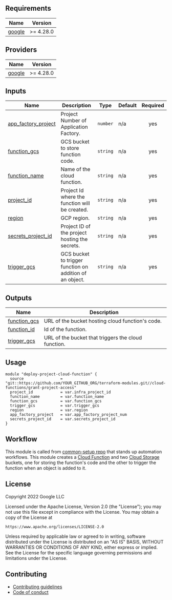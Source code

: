 ## Requirements

| Name | Version |
|------|---------|
| <a name="requirement_google"></a> [google](#requirement\_google) | >= 4.28.0 |


## Providers

| Name | Version |
|------|---------|
| <a name="provider_google"></a> [google](#provider\_google) | >= 4.28.0 |

## Inputs

| Name | Description | Type | Default | Required |
|------|-------------|------|---------|:--------:|
| <a name="input_app_factory_project"></a> [app\_factory\_project](#input\_app\_factory\_project) | Project Number of Application Factory. | `number` | n/a | yes |
| <a name="input_function_gcs"></a> [function\_gcs](#input\_function\_gcs) | GCS bucket to store function code. | `string` | n/a | yes |
| <a name="input_function_name"></a> [function\_name](#input\_function\_name) | Name of the cloud function. | `string` | n/a | yes |
| <a name="input_project_id"></a> [project\_id](#input\_project\_id) | Project Id where the function will be created. | `string` | n/a | yes |
| <a name="input_region"></a> [region](#input\_region) | GCP region. | `string` | n/a | yes |
| <a name="input_secrets_project_id"></a> [secrets\_project\_id](#input\_secrets\_project\_id) | Project ID of the project hosting the secrets. | `string` | n/a | yes |
| <a name="input_trigger_gcs"></a> [trigger\_gcs](#input\_trigger\_gcs) | GCS bucket to trigger function on addition of an object. | `string` | n/a | yes |

## Outputs

| Name | Description |
|------|-------------|
| <a name="output_function_gcs"></a> [function\_gcs](#output\_function\_gcs) | URL of the bucket hosting cloud function's code. |
| <a name="output_function_id"></a> [function\_id](#output\_function\_id) | Id of the function. |
| <a name="output_trigger_gcs"></a> [trigger\_gcs](#output\_trigger\_gcs) | URL of the bucket that triggers the cloud function. |


## Usage
```hcl
module "deploy-project-cloud-function" {
  source                = "git::https://github.com/YOUR_GITHUB_ORG/terraform-modules.git//cloud-functions/grant-project-access"
  project_id            = var.infra_project_id
  function_name         = var.function_name
  function_gcs          = var.function_gcs
  trigger_gcs           = var.trigger_gcs
  region                = var.region
  app_factory_project   = var.app_factory_project_num
  secrets_project_id    = var.secrets_project_id
}
```

## Workflow
This module is called from [common-setup repo][common-setup] that stands up automation workflows. This module creates a [Cloud Function][cloud-function] and two [Cloud Storage][cloud-storage] buckets, one for storing the function's code and the other to trigger the function when an object is added to it.

## License

Copyright 2022 Google LLC

Licensed under the Apache License, Version 2.0 (the "License");
you may not use this file except in compliance with the License.
You may obtain a copy of the License at

    https://www.apache.org/licenses/LICENSE-2.0

Unless required by applicable law or agreed to in writing, software
distributed under the License is distributed on an "AS IS" BASIS,
WITHOUT WARRANTIES OR CONDITIONS OF ANY KIND, either express or implied.
See the License for the specific language governing permissions and
limitations under the License.

## Contributing

*   [Contributing guidelines][contributing-guidelines]
*   [Code of conduct][code-of-conduct]

<!-- LINKS: https://www.markdownguide.org/basic-syntax/#reference-style-links -->

[contributing-guidelines]: CONTRIBUTING.md
[code-of-conduct]: code-of-conduct.md
[common-setup]: ../../../common-setup
[cloud-function]: https://cloud.google.com/functions
[cloud-storage]: https://cloud.google.com/storage
<!-- END_TF_DOCS -->